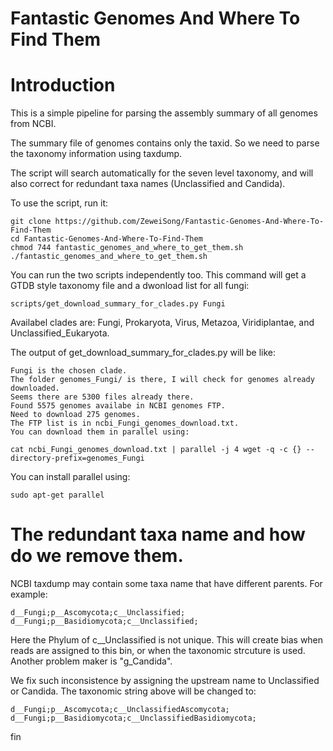 # Fantastic Genomes And Where To Find Them
 
# Introduction

This is a simple pipeline for parsing the assembly summary of all genomes from NCBI.

The summary file of genomes contains only the taxid. So we need to parse the taxonomy information using taxdump.

The script will search automatically for the seven level taxonomy, and will also correct for redundant taxa names (Unclassified and Candida).

To use the script, run it:

    git clone https://github.com/ZeweiSong/Fantastic-Genomes-And-Where-To-Find-Them
    cd Fantastic-Genomes-And-Where-To-Find-Them
    chmod 744 fantastic_genomes_and_where_to_get_them.sh
    ./fantastic_genomes_and_where_to_get_them.sh

You can run the two scripts independently too.
This command will get a GTDB style taxonomy file and a dwonload list for all fungi:

    scripts/get_download_summary_for_clades.py Fungi

Availabel clades are: Fungi, Prokaryota, Virus, Metazoa, Viridiplantae, and Unclassified_Eukaryota.

The output of get_download_summary_for_clades.py will be like:

    Fungi is the chosen clade.
    The folder genomes_Fungi/ is there, I will check for genomes already downloaded.
    Seems there are 5300 files already there.
    Found 5575 genomes availabe in NCBI genomes FTP.
    Need to download 275 genomes.
    The FTP list is in ncbi_Fungi_genomes_download.txt.
    You can download them in parallel using:

    cat ncbi_Fungi_genomes_download.txt | parallel -j 4 wget -q -c {} --directory-prefix=genomes_Fungi

You can install parallel using:

    sudo apt-get parallel

# The redundant taxa name and how do we remove them.

NCBI taxdump may contain some taxa name that have different parents. For example:

    d__Fungi;p__Ascomycota;c__Unclassified;
    d__Fungi;p__Basidiomycota;c__Unclassified;
  
Here the Phylum of c__Unclassified is not unique. This will create bias when reads are assigned to this bin, or when the taxonomic strcuture is used. Another problem maker is "g_Candida".

We fix such inconsistence by assigning the upstream name to Unclassified or Candida. The taxonomic string above will be changed to:

    d__Fungi;p__Ascomycota;c__UnclassifiedAscomycota;
    d__Fungi;p__Basidiomycota;c__UnclassifiedBasidiomycota;

fin

